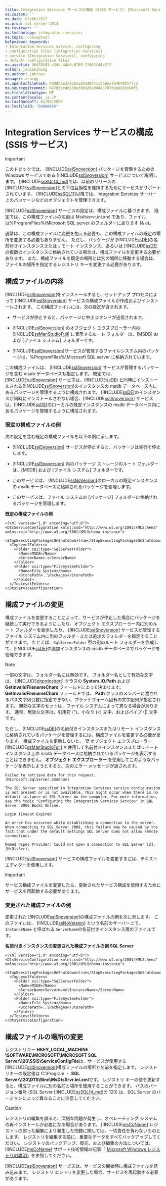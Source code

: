 ```yaml
---
title: Integration Services サービスの構成 (SSIS サービス) |Microsoft Docs
ms.custom: ''
ms.date: 03/06/2017
ms.prod: sql-server-2014
ms.reviewer: ''
ms.technology: integration-services
ms.topic: conceptual
helpviewer_keywords:
- Integration Services service, configuring
- configuration files [Integration Services]
- service [Integration Services], configuring
- default configuration files
ms.assetid: 36d78393-a54c-44b0-8709-7f003f44c27f
author: janinezhang
ms.author: janinez
manager: craigg
ms.openlocfilehash: 600858e3d7b2ea29a30541c559aa764b4085f7cd
ms.sourcegitcommit: b87d36c46b39af8b929ad94ec707dee8800950f5
ms.translationtype: MT
ms.contentlocale: ja-JP
ms.lasthandoff: 02/08/2020
ms.locfileid: "66060496"
---
```

# <a name="configuring-the-integration-services-service-ssis-service"></a>Integration Services サービスの構成 (SSIS サービス)
    
> [!IMPORTANT]  
>  このトピックでは、 [!INCLUDE[ssISnoversion](../includes/ssisnoversion-md.md)] パッケージを管理するための Windows サービスである [!INCLUDE[ssISnoversion](../includes/ssisnoversion-md.md)] サービスについて説明します。 [!INCLUDE[ssSQL14_md](../includes/sssql14-md.md)]では、以前のリリースの[!INCLUDE[ssISnoversion](../includes/ssisnoversion-md.md)]との下位互換性を維持するためにサービスがサポートされています。 
  [!INCLUDE[ssSQL11](../includes/sssql11-md.md)]以降では、Integration Services サーバー上のパッケージなどのオブジェクトを管理できます。  
  
 
  [!INCLUDE[ssISnoversion](../includes/ssisnoversion-md.md)] サービスの設定は、構成ファイルに基づきます。 既定では、この構成ファイルの名前は Msdtssrvr.ini.xml であり、ファイルは%ProgramFiles%\Microsoft SQL server のフォルダーにあります (& a)。  
  
 通常は、この構成ファイルに変更を加える必要も、この構成ファイルの既定の場所を変更する必要もありません。 ただし、パッケージが [!INCLUDE[ssDE](../includes/ssde-md.md)]の名前付きインスタンスまたはリモート インスタンス、あるいは [!INCLUDE[ssDE](../includes/ssde-md.md)]の複数のインスタンスに格納されている場合は、構成ファイルを変更する必要があります。 また、構成ファイルを既定の場所とは別の場所に移動する場合は、ファイルの場所を指定するレジストリ キーを変更する必要があります。  
  
## <a name="configuration-file-contents"></a>構成ファイルの内容  
 
  [!INCLUDE[ssISnoversion](../includes/ssisnoversion-md.md)]をインストールすると、セットアップ プロセスによって [!INCLUDE[ssISnoversion](../includes/ssisnoversion-md.md)] サービスの構成ファイルが作成およびインストールされます。 この構成ファイルには、次の設定が含まれます。  
  
-   サービスが停止すると、パッケージに中止コマンドが送信されます。  
  
-   
  [!INCLUDE[ssISnoversion](../includes/ssisnoversion-md.md)] のオブジェクト エクスプローラー内の [!INCLUDE[ssManStudioFull](../includes/ssmanstudiofull-md.md)] に表示するルート フォルダーは、[MSDB] および [ファイル システム] フォルダーです。  
  
-   [!INCLUDE[ssISnoversion](../includes/ssisnoversion-md.md)]サービスが管理するファイルシステム内のパッケージは、%ProgramFiles%\Microsoft SQL server に格納されています。  
  
 この構成ファイルは、 [!INCLUDE[ssISnoversion](../includes/ssisnoversion-md.md)] サービスが管理するパッケージを含む msdb データベースも指定します。 既定では、[!INCLUDE[ssISnoversion](../includes/ssisnoversion-md.md)] サービスは、[!INCLUDE[ssDE](../includes/ssde-md.md)] と同時にインストールされる[!INCLUDE[ssISnoversion](../includes/ssisnoversion-md.md)]のインスタンスの msdb データベース内にあるパッケージを管理するように構成されます。 
  [!INCLUDE[ssDE](../includes/ssde-md.md)]のインスタンスが同時にインストールされない場合、[!INCLUDE[ssISnoversion](../includes/ssisnoversion-md.md)] サービスは、[!INCLUDE[ssDE](../includes/ssde-md.md)]のローカルの既定インスタンスの msdb データベース内にあるパッケージを管理するように構成されます。  
  
### <a name="default-configuration-file-example"></a>既定の構成ファイルの例  
 次の設定を含む既定の構成ファイルを以下の例に示します。  
  
-   
  [!INCLUDE[ssISnoversion](../includes/ssisnoversion-md.md)] サービスが停止すると、パッケージは実行を停止します。  
  
-   
  [!INCLUDE[ssISnoversion](../includes/ssisnoversion-md.md)] 内のパッケージ ストレージのルート フォルダーは、[MSDB] および [ファイル システム] フォルダーです。  
  
-   このサービスは、 [!INCLUDE[ssNoVersion](../includes/ssnoversion-md.md)]のローカルの既定インスタンスの msdb データベースに格納されるパッケージを管理します。  
  
-   このサービスは、ファイル システムの [パッケージ] フォルダーに格納されるパッケージを管理します。  
  
 **既定の構成ファイルの例**  
  
```  
<?xml version="1.0" encoding="utf-8"?>  
<DtsServiceConfiguration xmlns:xsd="http://www.w3.org/2001/XMLSchema" xmlns:xsi="http://www.w3.org/2001/XMLSchema-instance">  
  <StopExecutingPackagesOnShutdown>true</StopExecutingPackagesOnShutdown>  
  <TopLevelFolders>  
    <Folder xsi:type="SqlServerFolder">  
      <Name>MSDB</Name>  
      <ServerName>.</ServerName>  
    </Folder>  
    <Folder xsi:type="FileSystemFolder">  
      <Name>File System</Name>  
      <StorePath>..\Packages</StorePath>  
    </Folder>  
  </TopLevelFolders>    
</DtsServiceConfiguration>  
```  
  
## <a name="modification-of-the-configuration-file"></a>構成ファイルの変更  
 構成ファイルを変更することによって、サービスが停止した場合にパッケージを継続して実行できるようにしたり、オブジェクト エクスプローラー内に別のルート フォルダーを表示したり、 [!INCLUDE[ssISnoversion](../includes/ssisnoversion-md.md)] サービスが管理するファイル システム内に別のフォルダーまたは追加のフォルダーを指定することができます。 たとえば、`SqlServerFolder` 型の別のルート フォルダーを作成して、[!INCLUDE[ssDE](../includes/ssde-md.md)]の追加インスタンスの msdb データベースでパッケージを管理できます。  
  
> [!NOTE]  
>  一部の文字は、フォルダー名には無効です。 フォルダー名として有効な文字は、 [!INCLUDE[dnprdnshort](../includes/dnprdnshort-md.md)] クラスの **System.IO.Path** および **GetInvalidFilenameChars** フィールドによって決まります。 
  **GetInvalidFilenameChars** フィールドでは、 **Path** クラスのメンバーに渡されるパス文字列引数に指定できない、プラットフォーム固有の文字配列が指定されます。 無効な文字のセットは、ファイル システムによって異なる場合があります。 通常、無効な文字は、引用符 (")、小なり (<) 文字、およびパイプ (|) 文字です。  
  
 ただし、[!INCLUDE[ssDE](../includes/ssde-md.md)]の名前付きインスタンスまたはリモート インスタンスに格納されているパッケージを管理するには、構成ファイルを変更する必要があります。 構成ファイルを更新しないと、 **で** オブジェクト エクスプローラー [!INCLUDE[ssManStudioFull](../includes/ssmanstudiofull-md.md)] を使用して名前付きインスタンスまたはリモート インスタンス上の msdb データベースに格納されているパッケージを表示することはできません。 
  **オブジェクト エクスプローラー** を使用してこのようなパッケージを表示しようとすると、次のエラー メッセージが返されます。  
  
 `Failed to retrieve data for this request. (Microsoft.SqlServer.SmoEnum)`  
  
 `The SQL Server specified in Integration Services service configuration is not present or is not available. This might occur when there is no default instance of SQL Server on the computer. For more information, see the topic "Configuring the Integration Services Service" in SQL Server 2008 Books Online.`  
  
 `Login Timeout Expired`  
  
 `An error has occurred while establishing a connection to the server. When connecting to SQL Server 2008, this failure may be caused by the fact that under the default settings SQL Server does not allow remote connections.`  
  
 `Named Pipes Provider: Could not open a connection to SQL Server [2]. (MsDtsSvr).`  
  
 
  [!INCLUDE[ssISnoversion](../includes/ssisnoversion-md.md)] サービスの構成ファイルを変更するには、テキスト エディターを使用します。  
  
> [!IMPORTANT]  
>  サービス構成ファイルを変更したら、更新されたサービス構成を使用するためにサービスを再起動する必要があります。  
  
### <a name="modified-configuration-file-example"></a>変更された構成ファイルの例  
 変更された [!INCLUDE[ssISnoversion](../includes/ssisnoversion-md.md)]の構成ファイルの例を次に示します。 このファイルは、 [!INCLUDE[ssNoVersion](../includes/ssnoversion-md.md)] という名前のサーバー上で、 `InstanceName` と呼ばれる `ServerName`の名前付きインスタンス用のファイルです。  
  
 **名前付きインスタンスの変更された構成ファイルの例 SQL Server**  
  
```  
<?xml version="1.0" encoding="utf-8"?>  
<DtsServiceConfiguration xmlns:xsd="http://www.w3.org/2001/XMLSchema" xmlns:xsi="http://www.w3.org/2001/XMLSchema-instance">  
  <StopExecutingPackagesOnShutdown>true</StopExecutingPackagesOnShutdown>  
  <TopLevelFolders>  
    <Folder xsi:type="SqlServerFolder">  
      <Name>MSDB</Name>  
      <ServerName>ServerName\InstanceName</ServerName>  
    </Folder>  
    <Folder xsi:type="FileSystemFolder">  
      <Name>File System</Name>  
      <StorePath>..\Packages</StorePath>  
    </Folder>  
  </TopLevelFolders>    
</DtsServiceConfiguration>  
```  
  
## <a name="modification-of-the-configuration-file-location"></a>構成ファイルの場所の変更  
レジストリキー **HKEY_LOCAL_MACHINE \SOFTWARE\MICROSOFT\MICROSOFT SQL Server\120\SSIS\ServiceConfigFile**は、サービスが使用する[!INCLUDE[ssISnoversion](../includes/ssisnoversion-md.md)]構成ファイルの場所と名前を指定します。 レジストリキーの既定値は C:\Program ・ **SQL Server\120\DTS\Binn\MsDtsSrvr.ini.xml**です。 レジストリ キーの値を更新すると、構成ファイルに別の名前と場所を使用することができます。 パスのバージョン番号 (SQL Server [!INCLUDE[ssSQL14_md](../includes/sssql14-md.md)]の 120) は、SQL Server のバージョンによって異なることに注意してください。 
  
  
> [!CAUTION]  
>  レジストリの編集を誤ると、深刻な問題が発生し、オペレーティング システムの再インストールが必要になる場合があります。 
  [!INCLUDE[msCoName](../includes/msconame-md.md)] レジストリの誤った編集により発生した問題に関しては、一切責任を負わないものとします。 レジストリを編集する前に、重要なデータをすべてバックアップしてください。 レジストリのバックアップ、復元、および編集の方法については、 [!INCLUDE[msCoName](../includes/msconame-md.md)] サポート技術情報の記事「 [Microsoft Windows レジストリの説明](https://support.microsoft.com/kb/256986)」を参照してください。  
  
 
  [!INCLUDE[ssISnoversion](../includes/ssisnoversion-md.md)] サービスは、サービスの開始時に構成ファイルを読み込みます。 レジストリ エントリを変更した場合、サービスを再起動する必要があります。  
  
  
